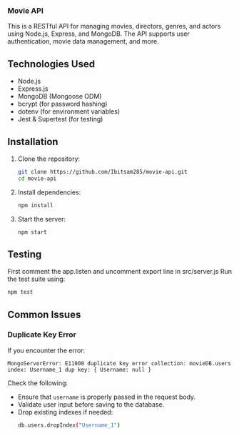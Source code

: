 ### Movie API

This is a RESTful API for managing movies, directors, genres, and actors using Node.js, Express, and MongoDB. The API supports user authentication, movie data management, and more.

## Technologies Used
- Node.js
- Express.js
- MongoDB (Mongoose ODM)
- bcrypt (for password hashing)
- dotenv (for environment variables)
- Jest & Supertest (for testing)

## Installation

1. Clone the repository:
   ```sh
   git clone https://github.com/Ibitsam285/movie-api.git
   cd movie-api
   ```
2. Install dependencies:
   ```sh
   npm install
   ```
3. Start the server:
   ```sh
   npm start
   ```

## Testing
First comment the app.listen and uncomment export line in src/server.js
Run the test suite using:
```sh
npm test
```

## Common Issues
### Duplicate Key Error
If you encounter the error:
```
MongoServerError: E11000 duplicate key error collection: movieDB.users index: Username_1 dup key: { Username: null }
```
Check the following:
- Ensure that `username` is properly passed in the request body.
- Validate user input before saving to the database.
- Drop existing indexes if needed:
  ```sh
  db.users.dropIndex("Username_1")
  ```

